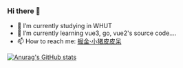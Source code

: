 ### Hi there 👋

<!--
**wk-Nemo/wk-Nemo** is a ✨ _special_ ✨ repository because its `README.md` (this file) appears on your GitHub profile.

Here are some ideas to get you started:

- 🔭 I’m currently working on ...
- 🌱 I’m currently learning ...
- 👯 I’m looking to collaborate on ...
- 🤔 I’m looking for help with ...
- 💬 Ask me about ...
- 📫 How to reach me: ...
- 😄 Pronouns: ...
- ⚡ Fun fact: ...
-->

- 🔭 I’m currently studying in WHUT
- 🌱 I’m currently learning vue3, go, vue2's source code....
- 📫 How to reach me: [掘金·小猪皮皮呆](https://juejin.cn/user/3122268755465879)

[![Anurag's GitHub stats](https://github-readme-stats.vercel.app/api?username=wk-Nemo)](https://github.com/anuraghazra/github-readme-stats)
